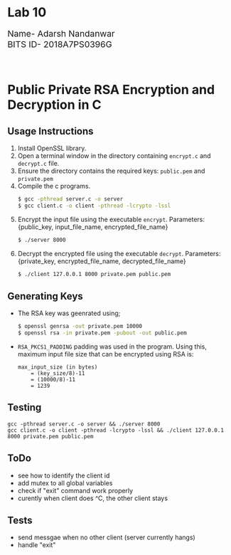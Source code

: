 # Lab 10
<div style="font-size: 1.2rem">
Name- Adarsh Nandanwar<br>
BITS ID- 2018A7PS0396G</div>
<br>
<br>

# Public Private RSA Encryption and Decryption in C
## Usage Instructions
1. Install OpenSSL library.
2. Open a terminal window in the directory containing `encrypt.c` and `decrypt.c` file.
3. Ensure the directory contains the required keys: `public.pem` and `private.pem`
4. Compile the c programs.
    ```bash
    $ gcc -pthread server.c -o server
    $ gcc client.c -o client -pthread -lcrypto -lssl
    ```
5. Encrypt the input file using the executable `encrypt`. Parameters: {public_key, input_file_name, encrypted_file_name}
    ```bash
    $ ./server 8000
    ```
6. Decrypt the encrypted file using the executable `decrypt`. Parameters: {private_key, encrypted_file_name, decrypted_file_name}
    ```bash
    $ ./client 127.0.0.1 8000 private.pem public.pem
    ```
## Generating Keys
- The RSA key was geenrated using;
    ```bash
    $ openssl genrsa -out private.pem 10000
    $ openssl rsa -in private.pem -pubout -out public.pem
    ```
- `RSA_PKCS1_PADDING` padding was used in the program. Using this, maximum input file size that can be encrypted using RSA is: 
    ```
    max_input_size (in bytes)
        = (key_size/8)-11 
        = (10000/8)-11 
        = 1239
    ```
## Testing
```
gcc -pthread server.c -o server && ./server 8000
gcc client.c -o client -pthread -lcrypto -lssl && ./client 127.0.0.1 8000 private.pem public.pem
```

## ToDo
- see how to identify the client id
- add mutex to all global variables
- check if "exit" command work properly
- curently when client does ^C, the other client stays
## Tests
- send messgae when no other client (server currently hangs)
- handle "exit"